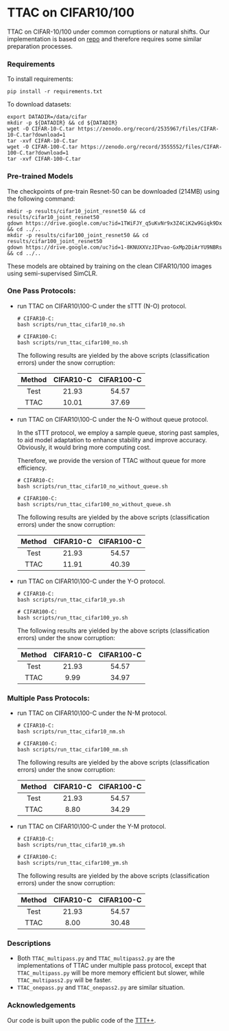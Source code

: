 # TTAC on CIFAR10/100

TTAC on CIFAR-10/100 under common corruptions or natural shifts. Our implementation is based on [repo](https://github.com/vita-epfl/ttt-plus-plus/tree/main/cifar) and therefore requires some similar preparation processes.


### Requirements

To install requirements:

```
pip install -r requirements.txt
```

To download datasets:

```
export DATADIR=/data/cifar
mkdir -p ${DATADIR} && cd ${DATADIR}
wget -O CIFAR-10-C.tar https://zenodo.org/record/2535967/files/CIFAR-10-C.tar?download=1
tar -xvf CIFAR-10-C.tar
wget -O CIFAR-100-C.tar https://zenodo.org/record/3555552/files/CIFAR-100-C.tar?download=1
tar -xvf CIFAR-100-C.tar
```

### Pre-trained Models

The checkpoints of pre-train Resnet-50 can be downloaded (214MB) using the following command:

```
mkdir -p results/cifar10_joint_resnet50 && cd results/cifar10_joint_resnet50
gdown https://drive.google.com/uc?id=1TWiFJY_q5uKvNr9x3Z4CiK2w9Giqk9Dx && cd ../..
mkdir -p results/cifar100_joint_resnet50 && cd results/cifar100_joint_resnet50
gdown https://drive.google.com/uc?id=1-8KNUXXVzJIPvao-GxMp2DiArYU9NBRs && cd ../..
```

These models are obtained by training on the clean CIFAR10/100 images using semi-supervised SimCLR.

### One Pass Protocols:

- run TTAC on CIFAR10\100-C under the sTTT (N-O) protocol.

    ```
    # CIFAR10-C: 
    bash scripts/run_ttac_cifar10_no.sh

    # CIFAR100-C: 
    bash scripts/run_ttac_cifar100_no.sh
    ```

    The following results are yielded by the above scripts (classification errors) under the snow corruption:


    | Method | CIFAR10-C | CIFAR100-C |
    |:------:|:---------:|:----------:|
    |  Test  |   21.93   |    54.57   |
    |  TTAC  |   10.01   |    37.69   |

- run TTAC on CIFAR10\100-C under the N-O without queue protocol.
    
    In the sTTT protocol, we employ a sample queue, storing past samples, to aid model adaptation to enhance stability and improve accuracy. Obviously, it would bring more computing cost. 
    
    Therefore, we provide the version of TTAC without queue for more efficiency.

    ```
    # CIFAR10-C: 
    bash scripts/run_ttac_cifar10_no_without_queue.sh

    # CIFAR100-C: 
    bash scripts/run_ttac_cifar100_no_without_queue.sh
    ```

    The following results are yielded by the above scripts (classification errors) under the snow corruption:

    | Method | CIFAR10-C | CIFAR100-C |
    |:------:|:---------:|:----------:|
    |  Test  |   21.93   |    54.57   |
    |  TTAC  |   11.91    |    40.39   |


- run TTAC on CIFAR10\100-C under the Y-O protocol.

    ```
    # CIFAR10-C: 
    bash scripts/run_ttac_cifar10_yo.sh

    # CIFAR100-C: 
    bash scripts/run_ttac_cifar100_yo.sh
    ```

    The following results are yielded by the above scripts (classification errors) under the snow corruption:

    | Method | CIFAR10-C | CIFAR100-C |
    |:------:|:---------:|:----------:|
    |  Test  |   21.93   |    54.57   |
    |  TTAC  |   9.99    |    34.97   |

### Multiple Pass Protocols:

- run TTAC on CIFAR10\100-C under the N-M protocol.

    ```
    # CIFAR10-C: 
    bash scripts/run_ttac_cifar10_nm.sh

    # CIFAR100-C: 
    bash scripts/run_ttac_cifar100_nm.sh
    ```

    The following results are yielded by the above scripts (classification errors) under the snow corruption:

    | Method | CIFAR10-C | CIFAR100-C |
    |:------:|:---------:|:----------:|
    |  Test  |   21.93   |    54.57   |
    |  TTAC  |   8.80    |    34.29   |

- run TTAC on CIFAR10\100-C under the Y-M protocol.

    ```
    # CIFAR10-C: 
    bash scripts/run_ttac_cifar10_ym.sh

    # CIFAR100-C: 
    bash scripts/run_ttac_cifar100_ym.sh
    ```

    The following results are yielded by the above scripts (classification errors) under the snow corruption:

    | Method | CIFAR10-C | CIFAR100-C |
    |:------:|:---------:|:----------:|
    |  Test  |   21.93   |    54.57   |
    |  TTAC  |   8.00    |    30.48   |


### Descriptions

- Both `TTAC_multipass.py` and `TTAC_multipass2.py` are the implementations of TTAC under multiple pass protocol, except that `TTAC_multipass.py` will be more memory efficient but slower, while `TTAC_multipass2.py` will be faster. 
- `TTAC_onepass.py` and `TTAC_onepass2.py` are similar situation. 


### Acknowledgements

Our code is built upon the public code of the [TTT++](https://github.com/vita-epfl/ttt-plus-plus/tree/main/cifar).